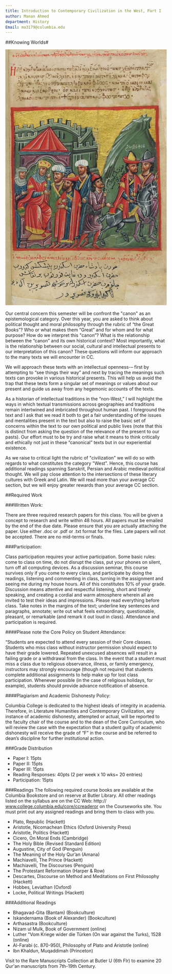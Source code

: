 ```yaml
---
title: Introduction to Contemporary Civilization in the West, Part I
author: Manan Ahmed
department: History
Email: ma3179@columbia.edu
---
```

##Knowing Worlds#

![Relief from a 14th century manuscript of Alexander romance, from Trapezus/Trebizond, in the Istituto Ellenico (Greek Institute) of Venice.](/images/iskandernama.jpg)

Our central concern this semester will be confront the "canon" as an epistemological category. Over this year, you are asked to think about political thought and moral philosophy through the rubric of “the Great Books”? Who or what makes them “Great” and for whom and for what purpose? How do we interpret this "canon”? What is the relationship between the “canon” and its own historical context? Most importantly, what is the relationship between our social, cultural and intellectual presents to our interpretation of this canon? These questions will inform our approach to the many texts we will encounter in CC. 

We will approach these texts with an intellectual openness-– first by attempting to “see things their way” and next by tracing the meanings such texts can provoke in various historical presents. This will help us avoid the trap that these texts form a singular set of meanings or values about our present and guide us away from any hegemonic accounts of the texts.

As a historian of intellectual traditions in the “non-West,” I will highlight the ways in which textual transmissions across geographies and traditions remain intertwined and imbricated throughout human past. I foreground the text and I ask that we read it both to get a fair understanding of the issues and mentalities present in the text but also to raise the basic set of concerns within the text to our own political and public lives (note that this is distinct from asking the question of the relevance of the present to our pasts). Our effort must to be try and raise what it means to think critically and ethically not just in these “canonical” texts but in our experiential existence.

As we raise to critical light the rubric of "civilization" we will do so with regards to what constitutes the category "West". Hence, this course has additional readings spanning Sanskrit, Persian and Arabic medieval political thought. We will pay close attention to the intersections of these literary cultures with Greek and Latin. We will read more than your average CC section, but we will enjoy greater rewards than your average CC section.


##Required Work

###Written Work:

There are three required research papers for this class. You will be given a concept to research and write within 48 hours. All papers must be emailed by the end of the due date. Please ensure that you are actually attaching the paper. Use either .doc or .pdf or .txt format for the files. 
Late papers will not be accepted. There are no mid-terms or finals.


###Participation:

Class participation requires your active participation. Some basic rules: come to class on time, do not disrupt the class, put your phones on silent, turn off all computing devices. As a discussion seminar, this course survives only if you come to every class, and participate by doing the readings, listening and commenting in class, turning in the assignment and seeing me during my house hours. All of this constitutes 10% of your grade.
Discussion means attentive and respectful listening, short and timely speaking, and creating a cordial and warm atmosphere wherein all are invited to test their ideas and impressions.
Please read everything before class. Take notes in the margins of the text; underline key sentences and paragraphs, annotate; write out what feels extraordinary, questionable, pleasant, or remarkable (and remark it out loud in class).
Attendance and participation is required.

####Please note the Core Policy on Student Attendance:

“Students are expected to attend every session of their Core classes. Students who miss class without instructor permission should expect to have their grade lowered. Repeated unexcused absences will result in a failing grade or a withdrawal from the class. In the event that a student must miss a class due to religious observance, illness, or family emergency, instructors may strongly encourage (though not require) that students complete additional assignments to help make up for lost class participation. Whenever possible (in the case of religious holidays, for example), students should provide advance notification of absence.

####Plagiarism and Academic Dishonesty Policy: 

Columbia College is dedicated to the highest ideals of integrity in academia. Therefore, in Literature Humanities and Contemporary Civilization, any instance of academic dishonesty, attempted or actual, will be reported to the faculty chair of the course and to the dean of the Core Curriculum, who will review the case with the expectation that a student guilty of academic dishonesty will receive the grade of “F” in the course and be referred to dean’s discipline for further institutional action.
 
###Grade Distribution
* Paper I: 15pts
* Paper II: 15pts
* Paper III: 15pts
* Reading Responses: 40pts (2 per week x 10 wks= 20 entries)
* Participation: 15pts

###Readings
The following required course books are available at the Columbia Bookstore and on reserve at Butler Library. All other readings listed on the syllabus are on the CC Web: http:// www.college.columbia.edu/core/ccreaderor on the Courseworks site. You must print out any assigned readings and bring them to class with you.
* Plato, Republic (Hackett)
* Aristotle, Nicomachean Ethics (Oxford University Press)
* Aristotle, Politics (Hackett)
* Cicero, On Moral Ends (Cambridge)
* The Holy Bible (Revised Standard Edition)
* Augustine, City of God (Penguin)
* The Meaning of the Holy Qur’an (Amana)
* Machiavelli, The Prince (Hackett)
* Machiavelli, The Discourses (Penguin)
* The Protestant Reformation (Harper & Row)
* Descartes, Discourse on Method and Meditations on First Philosophy (Hackett)
* Hobbes, Leviathan (Oxford)
* Locke, Political Writings (Hackett)

###Additional Readings
* Bhagavad-Gita (Bantam) (Bookculture)
* Iskandernama (Book of Alexander) (Bookculture)
* Arthasastra (Bookculture)
* Nizam ul Mulk, Book of Government (online)
* Luther "Vom Kriege wider die Türken (On war against the Turks), 1528 (online)
* Al-Farabi (c. 870-950), Philosophy of Plato and Aristotle (online)
* Ibn Khaldun, Muqaddimah (Princeton)

Visit to the Rare Manuscripts Collection at Butler U (6th Flr) to examine 20 Qur'an manuscripts from 7th-19th Century.


